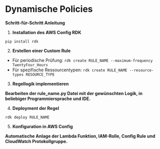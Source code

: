 # Dynamische Policies
**Schritt-für-Schritt Anleitung**

1.  **Installation des AWS Config RDK**

`pip install rdk`

2.  **Erstellen einer Custom Rule**

-  Für periodische Prüfung: `rdk create RULE_NAME --maximum-frequency TwentyFour_Hours`
-  Für spezifische Ressourcentypen: `rdk create RULE_NAME --resource-types RESOURCE_TYPE`

3.  **Regellogik implementieren**

**Bearbeiten der rule_name.py Datei mit der gewünschten Logik, in beliebiger Programmiersprache und IDE.**

4.  **Deployment der Regel**

`rdk deploy RULE_NAME`

5.  **Konfiguration in AWS Config**

**Automatische Anlage der Lambda Funktion, IAM-Rolle, Config Rule und CloudWatch Protokollgruppe.**
